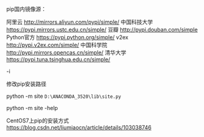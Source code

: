 pip国内镜像源：

阿里云	http://mirrors.aliyun.com/pypi/simple/
中国科技大学 	https://pypi.mirrors.ustc.edu.cn/simple/
豆瓣	 http://pypi.douban.com/simple
Python官方	 https://pypi.python.org/simple/
v2ex	 http://pypi.v2ex.com/simple/
中国科学院 	http://pypi.mirrors.opencas.cn/simple/
清华大学	 https://pypi.tuna.tsinghua.edu.cn/simple/

-i 

修改pip安装路径


python -m site
`D:\ANACONDA_3520\lib\site.py`

python -m site -help

CentOS7上pip的安装方式
https://blog.csdn.net/liumiaocn/article/details/103038746
